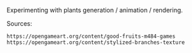 Experimenting with plants generation / animation / rendering.

Sources:

    https://opengameart.org/content/good-fruits-m484-games
    https://opengameart.org/content/stylized-branches-texture
